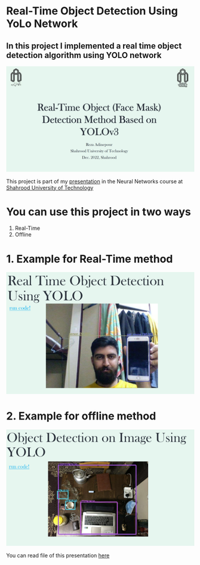 # **Real-Time Object Detection Using YoLo Network**
## In this project I implemented a real time object detection algorithm using **YOLO** network

![image](Images/1.png)

This project is part of my [presentation](https://github.com/rezaAdinepour/Real-Time-Object-Detection-Using-YoLoV4-Network/blob/main/YOLO-Presentation.pdf) in the Neural Networks course at [Shahrood University of Technology](https://shahroodut.ac.ir/en/)

# You can use this project in two ways
1. Real-Time
2. Offline

# 1. Example for Real-Time method
![image](Images/2.png)

# 2. Example for offline method
![image](Images/3.png)

You can read file of this presentation [here](https://github.com/rezaAdinepour/Real-Time-Object-Detection-Using-YoLoV4-Network/blob/main/YOLO-Presentation.pdf)
